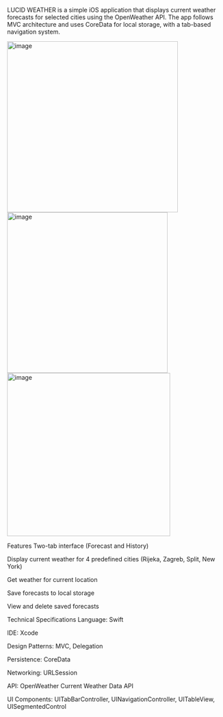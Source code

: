 LUCID WEATHER is a simple iOS application that displays current weather forecasts for selected cities using the OpenWeather API. The app follows MVC architecture and uses CoreData for local storage, with a tab-based navigation system.

<img width="399" alt="image" src="https://github.com/user-attachments/assets/8662b060-0ad1-4940-8f05-0793d4ea72e0" />
<img width="375" alt="image" src="https://github.com/user-attachments/assets/96890839-27db-4ece-806a-62ec34e70067" />
<img width="381" alt="image" src="https://github.com/user-attachments/assets/fdd38a01-cfd0-4228-a161-a08f2398f05d" />

Features
Two-tab interface (Forecast and History)

Display current weather for 4 predefined cities (Rijeka, Zagreb, Split, New York)

Get weather for current location

Save forecasts to local storage

View and delete saved forecasts

Technical Specifications
Language: Swift

IDE: Xcode

Design Patterns: MVC, Delegation

Persistence: CoreData

Networking: URLSession

API: OpenWeather Current Weather Data API

UI Components: UITabBarController, UINavigationController, UITableView, UISegmentedControl
